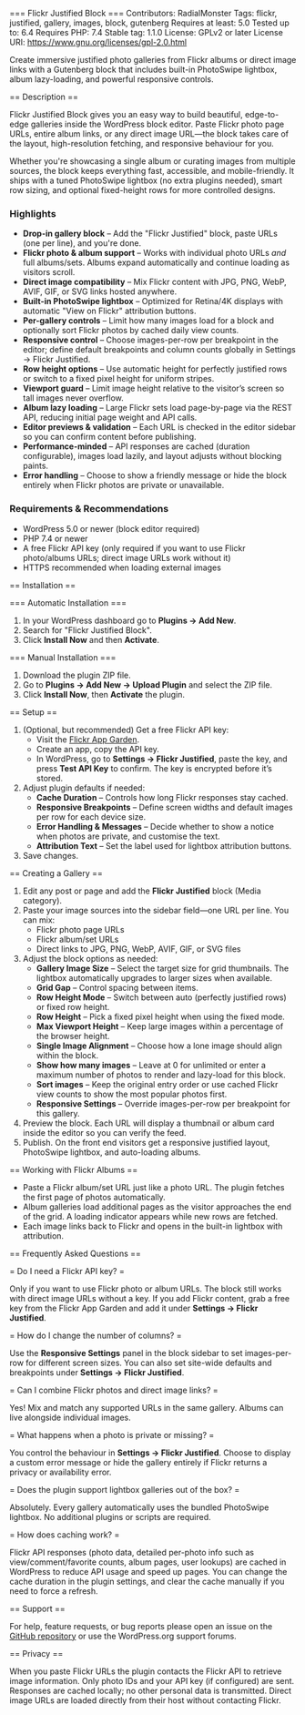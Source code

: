 === Flickr Justified Block ===
Contributors: RadialMonster
Tags: flickr, justified, gallery, images, block, gutenberg
Requires at least: 5.0
Tested up to: 6.4
Requires PHP: 7.4
Stable tag: 1.1.0
License: GPLv2 or later
License URI: https://www.gnu.org/licenses/gpl-2.0.html

Create immersive justified photo galleries from Flickr albums or direct image links with a Gutenberg block that includes built-in PhotoSwipe lightbox, album lazy-loading, and powerful responsive controls.

== Description ==

Flickr Justified Block gives you an easy way to build beautiful, edge-to-edge galleries inside the WordPress block editor. Paste Flickr photo page URLs, entire album links, or any direct image URL—the block takes care of the layout, high-resolution fetching, and responsive behaviour for you.

Whether you're showcasing a single album or curating images from multiple sources, the block keeps everything fast, accessible, and mobile-friendly. It ships with a tuned PhotoSwipe lightbox (no extra plugins needed), smart row sizing, and optional fixed-height rows for more controlled designs.

### Highlights

* **Drop-in gallery block** – Add the "Flickr Justified" block, paste URLs (one per line), and you're done.
* **Flickr photo & album support** – Works with individual photo URLs _and_ full albums/sets. Albums expand automatically and continue loading as visitors scroll.
* **Direct image compatibility** – Mix Flickr content with JPG, PNG, WebP, AVIF, GIF, or SVG links hosted anywhere.
* **Built-in PhotoSwipe lightbox** – Optimized for Retina/4K displays with automatic "View on Flickr" attribution buttons.
* **Per-gallery controls** – Limit how many images load for a block and optionally sort Flickr photos by cached daily view counts.
* **Responsive control** – Choose images-per-row per breakpoint in the editor; define default breakpoints and column counts globally in Settings → Flickr Justified.
* **Row height options** – Use automatic height for perfectly justified rows or switch to a fixed pixel height for uniform stripes.
* **Viewport guard** – Limit image height relative to the visitor’s screen so tall images never overflow.
* **Album lazy loading** – Large Flickr sets load page-by-page via the REST API, reducing initial page weight and API calls.
* **Editor previews & validation** – Each URL is checked in the editor sidebar so you can confirm content before publishing.
* **Performance-minded** – API responses are cached (duration configurable), images load lazily, and layout adjusts without blocking paints.
* **Error handling** – Choose to show a friendly message or hide the block entirely when Flickr photos are private or unavailable.

### Requirements & Recommendations

* WordPress 5.0 or newer (block editor required)
* PHP 7.4 or newer
* A free Flickr API key (only required if you want to use Flickr photo/albums URLs; direct image URLs work without it)
* HTTPS recommended when loading external images

== Installation ==

=== Automatic Installation ===

1. In your WordPress dashboard go to **Plugins → Add New**.
2. Search for "Flickr Justified Block".
3. Click **Install Now** and then **Activate**.

=== Manual Installation ===

1. Download the plugin ZIP file.
2. Go to **Plugins → Add New → Upload Plugin** and select the ZIP file.
3. Click **Install Now**, then **Activate** the plugin.

== Setup ==

1. (Optional, but recommended) Get a free Flickr API key:
   * Visit the [Flickr App Garden](https://www.flickr.com/services/apps/create/).
   * Create an app, copy the API key.
   * In WordPress, go to **Settings → Flickr Justified**, paste the key, and press **Test API Key** to confirm. The key is encrypted before it’s stored.
2. Adjust plugin defaults if needed:
   * **Cache Duration** – Controls how long Flickr responses stay cached.
   * **Responsive Breakpoints** – Define screen widths and default images per row for each device size.
   * **Error Handling & Messages** – Decide whether to show a notice when photos are private, and customise the text.
   * **Attribution Text** – Set the label used for lightbox attribution buttons.
3. Save changes.

== Creating a Gallery ==

1. Edit any post or page and add the **Flickr Justified** block (Media category).
2. Paste your image sources into the sidebar field—one URL per line. You can mix:
   * Flickr photo page URLs
   * Flickr album/set URLs
   * Direct links to JPG, PNG, WebP, AVIF, GIF, or SVG files
3. Adjust the block options as needed:
   * **Gallery Image Size** – Select the target size for grid thumbnails. The lightbox automatically upgrades to larger sizes when available.
   * **Grid Gap** – Control spacing between items.
   * **Row Height Mode** – Switch between auto (perfectly justified rows) or fixed row height.
   * **Row Height** – Pick a fixed pixel height when using the fixed mode.
   * **Max Viewport Height** – Keep large images within a percentage of the browser height.
   * **Single Image Alignment** – Choose how a lone image should align within the block.
   * **Show how many images** – Leave at 0 for unlimited or enter a maximum number of photos to render and lazy-load for this block.
   * **Sort images** – Keep the original entry order or use cached Flickr view counts to show the most popular photos first.
   * **Responsive Settings** – Override images-per-row per breakpoint for this gallery.
4. Preview the block. Each URL will display a thumbnail or album card inside the editor so you can verify the feed.
5. Publish. On the front end visitors get a responsive justified layout, PhotoSwipe lightbox, and auto-loading albums.

== Working with Flickr Albums ==

* Paste a Flickr album/set URL just like a photo URL. The plugin fetches the first page of photos automatically.
* Album galleries load additional pages as the visitor approaches the end of the grid. A loading indicator appears while new rows are fetched.
* Each image links back to Flickr and opens in the built-in lightbox with attribution.

== Frequently Asked Questions ==

= Do I need a Flickr API key? =

Only if you want to use Flickr photo or album URLs. The block still works with direct image URLs without a key. If you add Flickr content, grab a free key from the Flickr App Garden and add it under **Settings → Flickr Justified**.

= How do I change the number of columns? =

Use the **Responsive Settings** panel in the block sidebar to set images-per-row for different screen sizes. You can also set site-wide defaults and breakpoints under **Settings → Flickr Justified**.

= Can I combine Flickr photos and direct image links? =

Yes! Mix and match any supported URLs in the same gallery. Albums can live alongside individual images.

= What happens when a photo is private or missing? =

You control the behaviour in **Settings → Flickr Justified**. Choose to display a custom error message or hide the gallery entirely if Flickr returns a privacy or availability error.

= Does the plugin support lightbox galleries out of the box? =

Absolutely. Every gallery automatically uses the bundled PhotoSwipe lightbox. No additional plugins or scripts are required.

= How does caching work? =

Flickr API responses (photo data, detailed per-photo info such as view/comment/favorite counts, album pages, user lookups) are cached in WordPress to reduce API usage and speed up pages. You can change the cache duration in the plugin settings, and clear the cache manually if you need to force a refresh.

== Support ==

For help, feature requests, or bug reports please open an issue on the [GitHub repository](https://github.com/radialmonster/flickr-justified-block) or use the WordPress.org support forums.

== Privacy ==

When you paste Flickr URLs the plugin contacts the Flickr API to retrieve image information. Only photo IDs and your API key (if configured) are sent. Responses are cached locally; no other personal data is transmitted. Direct image URLs are loaded directly from their host without contacting Flickr.
